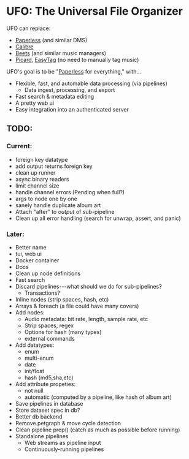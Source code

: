 # UFO: The Universal File Organizer


UFO can replace:
- [Paperless] (and similar DMS)
- [Calibre]
- [Beets] (and similar music managers)
- [Picard], [EasyTag] (no need to manually tag music)


UFO's goal is to be "[Paperless] for everything," with...
- Flexible, fast, and automable data processing (via pipelines)
  - Data ingest, processing, and export
- Fast search & metadata editing
- A pretty web ui
- Easy integration into an authenticated server


[Paperless]: https://docs.paperless-ngx.com
[Calibre]: https://calibre-ebook.com
[Beets]: https://beets.io
[Picard]: https://picard.musicbrainz.org/
[EasyTag]: https://wiki.gnome.org/Apps/EasyTAG



## TODO:

### Current:
- foreign key datatype
- add output returns foreign key
- clean up runner
- async binary readers
- limit channel size
- handle channel errors (Pending when full?)
- args to node one by one
- sanely handle duplicate album art
- Attach "after" to *output* of sub-pipeline
- Clean up all error handling (search for unwrap, assert, and panic)

### Later:
- Better name
- tui, web ui
- Docker container
- Docs
- Clean up node definitions
- Fast search
- Discard pipelines---what should we do for sub-pipelines?
  - Transactions?
- Inline nodes (strip spaces, hash, etc)
- Arrays & foreach (a file could have many covers)
- Add nodes:
  - Audio metadata: bit rate, length, sample rate, etc
  - Strip spaces, regex
  - Options for hash (many types)
  - external commands
- Add datatypes:
  - enum
  - multi-enum
  - date
  - int/float
  - hash (md5,sha,etc)
- Add attribute propeties:
  - not null
  - automatic (computed by a pipeline, like hash of album art)
- Save pipelines in database
- Store dataset spec in db?
- Better db backend
- Remove petgraph & move cycle detection
- Clean pipeline prep() (catch as much as possible before running)
- Standalone pipelines
  - Web streams as pipeline input
  - Continuously-running pipelines
